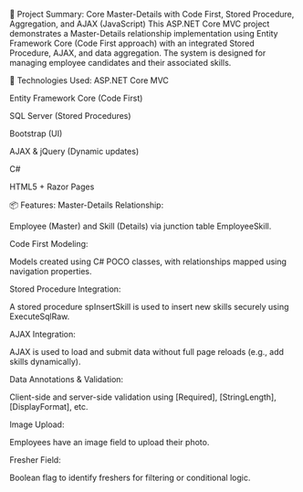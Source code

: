 🧾 Project Summary: Core Master-Details with Code First, Stored Procedure, Aggregation, and AJAX (JavaScript)
This ASP.NET Core MVC project demonstrates a Master-Details relationship implementation using Entity Framework Core (Code First approach) with an integrated Stored Procedure, AJAX, and data aggregation. The system is designed for managing employee candidates and their associated skills.

🔧 Technologies Used:
ASP.NET Core MVC

Entity Framework Core (Code First)

SQL Server (Stored Procedures)

Bootstrap (UI)

AJAX & jQuery (Dynamic updates)

C#

HTML5 + Razor Pages

📦 Features:
Master-Details Relationship:

Employee (Master) and Skill (Details) via junction table EmployeeSkill.

Code First Modeling:

Models created using C# POCO classes, with relationships mapped using navigation properties.

Stored Procedure Integration:

A stored procedure spInsertSkill is used to insert new skills securely using ExecuteSqlRaw.

AJAX Integration:

AJAX is used to load and submit data without full page reloads (e.g., add skills dynamically).

Data Annotations & Validation:

Client-side and server-side validation using [Required], [StringLength], [DisplayFormat], etc.

Image Upload:

Employees have an image field to upload their photo.

Fresher Field:

Boolean flag to identify freshers for filtering or conditional logic.
